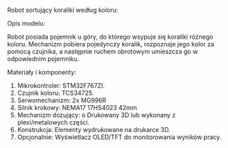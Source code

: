 Robot sortujący koraliki według koloru:

Opis modelu:

Robot posiada pojemnik u góry, do którego wsypuje się koraliki różnego koloru. Mechanizm pobiera pojedynczy koralik, rozpoznaje jego kolor za pomocą czujnika, a następnie ruchem obrotowym umieszcza go w odpowiednim pojemniku.

Materiały i komponenty:
1.	Mikrokontroler: STM32F767ZI.
2.	Czujnik koloru: TCS34725.
3.	Serwomechanizm: 2x MG996R
4.	Silnik krokowy: NEMA17 17HS4023 42mm
5.	Mechanizm dozujący:
o	Drukowany 3D lub wykonany z plexi/metalowych części.
6.	Konstrukcja:
Elementy wydrukowane na drukarce 3D.
7.	Opcjonalnie: Wyświetlacz OLED/TFT do monitorowania wyników pracy.
